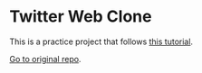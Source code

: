 # Twitter Web Clone

This is a practice project that follows <a href="https://www.youtube.com/watch?v=jDhZrULGAuQ">this tutorial</a>.

<a href="https://github.com/ademilter/twitter-web-react">Go to original repo</a>.
